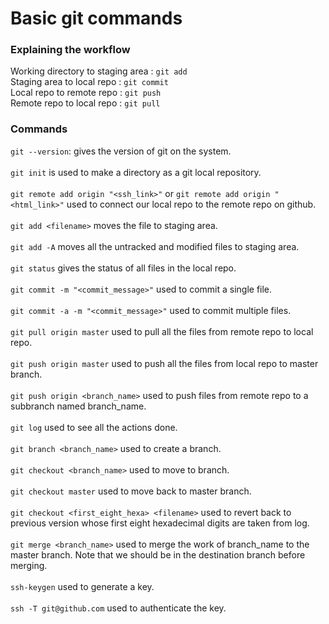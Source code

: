 # Basic git commands

### Explaining the workflow

Working directory to staging area : `git add`</br>
Staging area to local repo : `git commit`</br>
Local repo to remote repo : `git push`</br>
Remote repo to local repo : `git pull`</br>

### Commands
`git --version`: gives the version of git on the system. </br></br>
`git init` is used to make a directory as a git local repository. </br></br>
`git remote add origin "<ssh_link>"` or `git remote add origin "<html_link>"` used to connect our local repo to the remote repo on github. </br></br>
`git add <filename>` moves the file to staging area. </br></br>
`git add -A` moves all the untracked and modified files to staging area. </br></br>
`git status` gives the status of all files in the local repo. </br></br>
`git commit -m "<commit_message>"` used to commit a single file. </br></br>
`git commit -a -m "<commit_message>"` used to commit multiple files. </br></br>
`git pull origin master` used to pull all the files from remote repo to local repo. </br></br>
`git push origin master` used to push all the files from local repo to master branch. </br></br>
`git push origin <branch_name>` used to push files from remote repo to a subbranch named branch_name. </br></br>
`git log` used to see all the actions done. </br></br>
`git branch <branch_name>` used to create a branch. </br></br>
`git checkout <branch_name>` used to move to branch. </br></br>
`git checkout master` used to move back to master branch. </br></br>
`git checkout <first_eight_hexa> <filename>` used to revert back to previous version whose first eight hexadecimal digits are taken from log. </br></br>
`git merge <branch_name>` used to merge the work of branch_name to the master branch. Note that we should be in the destination branch before merging. </br></br>
`ssh-keygen` used to generate a key. </br></br>
`ssh -T git@github.com` used to authenticate the key. </br></br>




